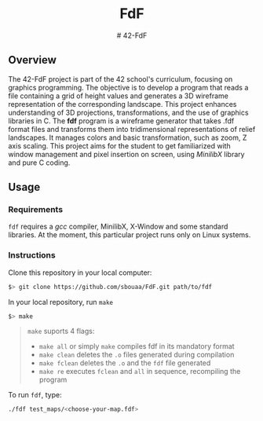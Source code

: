 <h1 align=center>
	<b>FdF</b>
</h1>

<p align=center>
# 42-FdF

## Overview

The 42-FdF project is part of the 42 school's curriculum, focusing on graphics programming. The objective is to develop a program that reads a file containing a grid of height values and generates a 3D wireframe representation of the corresponding landscape. This project enhances understanding of 3D projections, transformations, and the use of graphics libraries in C.
The <b>fdf</b> program is a wireframe generator that takes .fdf format files and transforms them into tridimensional representations of relief landscapes. It manages colors and basic transformation, such as zoom, Z axis scaling. This project aims for the student to get familiarized with window management and pixel insertion on screen, using <i>MinilibX</i> library and pure C coding.  

<h2>
Usage
</h2>

### Requirements
`fdf` requires a *gcc* compiler, MinilibX, X-Window and some standard libraries. At the moment, this particular project runs only on Linux systems. 

### Instructions

Clone this repository in your local computer:

```sh
$> git clone https://github.com/sbouaa/FdF.git path/to/fdf
```

In your local repository, run `make`

```sh
$> make 
```

> `make` suports 4 flags:
> - `make all` or simply `make` compiles fdf in its mandatory format
> - `make clean` deletes the `.o` files generated during compilation
> - `make fclean` deletes the `.o` and the `fdf` file generated
> - `make re` executes `fclean` and `all` in sequence, recompiling the program

To run `fdf`, type:
```sh
./fdf test_maps/<choose-your-map.fdf>
```
